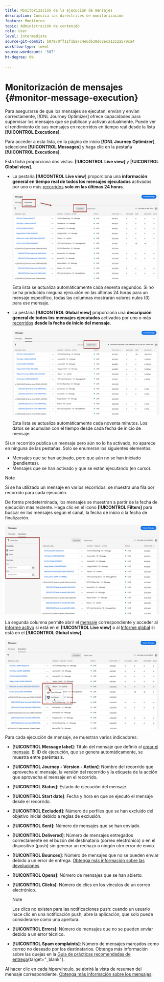 ```yaml
---
title: Monitorización de la ejecución de mensajes
description: Conozca las directrices de monitorización
feature: Monitoreo
topic: Administración de contenido
role: User
level: Intermediate
source-git-commit: b07970ff11f1ba7c4e6db30dc2eca1252a579ca4
workflow-type: tm+mt
source-wordcount: '507'
ht-degree: 0%

---
```


# Monitorización de mensajes {#monitor-message-execution}

Para asegurarse de que los mensajes se ejecutan, envían y envían correctamente, [!DNL Journey Optimizer] ofrece capacidades para supervisar los mensajes que se publican y activan actualmente. Puede ver el rendimiento de sus mensajes en recorridos <!--and APIs--> en tiempo real desde la lista **[!UICONTROL Executions]**.

Para acceder a esta lista, en la página de inicio **[!DNL Journey Optimizer]**, seleccione **[!UICONTROL Messages]** y haga clic en la pestaña **[!UICONTROL Executions]**.

Esta ficha proporciona dos vistas: **[!UICONTROL Live view]** y **[!UICONTROL Global view]**.

* La pestaña **[!UICONTROL Live view]** proporciona una **información general en tiempo real de todos los mensajes ejecutados** activados por uno o más [recorridos](building-journeys/journey.md) **solo en las últimas 24 horas**.

   ![](assets/message-execution-tab-live.png)

   Esta lista se actualiza automáticamente cada sesenta segundos. Si no se ha producido ninguna ejecución en las últimas 24 horas para un mensaje específico, todas las columnas mostrarán valores nulos (0) para ese mensaje.

* La pestaña **[!UICONTROL Global view]** proporciona una **descripción general de todos los mensajes ejecutados** activados por uno o más [recorridos](building-journeys/journey.md) **desde la fecha de inicio del mensaje**.

   ![](assets/message-execution-tab-global.png)

   Esta lista se actualiza automáticamente cada noventa minutos. Los datos se acumulan con el tiempo desde cada fecha de inicio de mensaje.

Si un recorrido publica un mensaje pero aún no lo ha activado, no aparece en ninguna de las pestañas. Solo se enumeran los siguientes elementos:
* Mensajes que se han activado, pero que aún no se han iniciado (pendientes).
* Mensajes que se han activado y que se están ejecutando (en curso).

<!--For multichannel messages, one row per channel is displayed for each message. STILL VALID? looks like NOT-->

>[!NOTE]
>
>Si se ha utilizado un mensaje en varios recorridos, se muestra una fila por recorrido para cada ejecución.

<!--![](assets/message-execution-multichannel.png)-->

<!--If a message has been used in several journeys, the **[!UICONTROL Source]** column displays **[!UICONTROL Multiple]**.-->

De forma predeterminada, los mensajes se muestran a partir de la fecha de ejecución más reciente. Haga clic en el icono **[!UICONTROL Filters]** para buscar en los mensajes según el canal, la fecha de inicio o la fecha de finalización.

![](assets/message-execution-tab-filters.png)

La segunda columna <!--**[!UICONTROL Quick action]**-->permite abrir el [mensaje](create-message.md) correspondiente y acceder al [Informe activo](reports/live-report.md) si está en el **[!UICONTROL Live view]** o al [Informe global](reports/global-report.md) si está en el **[!UICONTROL Global view]**.

![](assets/message-execution-open-live-report.png)

Para cada ejecución de mensaje, se muestran varios indicadores:

* **[!UICONTROL Message label]**: Título del mensaje que definió al  [crear el mensaje](create-message.md). El ID de ejecución, que se genera automáticamente, se muestra entre paréntesis.

   <!--**[!UICONTROL Execution ID]**: Automatically generated identifier.
  **[!UICONTROL Source]**: Name of the journey leveraging that message.-->

* **[!UICONTROL Journey - Version - Action]**: Nombre del recorrido que aprovecha el mensaje, la versión del recorrido y la etiqueta de la acción que aprovecha el mensaje en el recorrido.

* **[!UICONTROL Status]**: Estado de ejecución del mensaje.  <!--List all the possible statuses? For now only Live status? The user cannot stop or cancel the execution. TBC by Fred-->

* **[!UICONTROL Start date]**: Fecha y hora en que se ejecutó el mensaje desde el recorrido.

   <!--Targeted: Number of targeted profiles for each message execution. To come?-->

* **[!UICONTROL Excluded]**: Número de perfiles que se han excluido del objetivo inicial debido a reglas de exclusión.

* **[!UICONTROL Sent]**: Número de mensajes que se han enviado.

* **[!UICONTROL Delivered]**: Número de mensajes entregados correctamente en el buzón del destinatario (correo electrónico) o en el dispositivo (push) sin generar un rechazo o ningún otro error de envío.

* **[!UICONTROL Bounces]**: Número de mensajes que no se pueden enviar debido a un error de entrega. [Obtenga más información sobre las devoluciones](suppression-list.md).

* **[!UICONTROL Opens]**: Número de mensajes que se han abierto.

* **[!UICONTROL Clicks]**: Número de clics en los vínculos de un correo electrónico.

   >[!NOTE]
   >
   >Los clics no existen para las notificaciones push: cuando un usuario hace clic en una notificación push, abre la aplicación, que solo puede considerarse como una apertura.

* **[!UICONTROL Errors]**: Número de mensajes que no se pueden enviar debido a un error técnico.

* **[!UICONTROL Spam complaints]**: Número de mensajes marcados como correo no deseado por los destinatarios. Obtenga más información sobre las quejas en la [Guía de prácticas recomendadas de entrega](https://experienceleague.adobe.com/docs/deliverability-learn/deliverability-best-practice-guide/metrics-for-deliverability/complaints.html#metrics-for-deliverability){target=&quot;_blank&quot;}.

Al hacer clic en cada hipervínculo, se abrirá la vista de resumen del mensaje correspondiente. [Obtenga más información sobre los mensajes](create-message.md).
